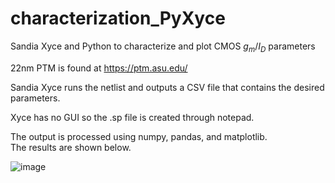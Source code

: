 # characterization_PyXyce
Sandia Xyce and Python to characterize and plot CMOS $g_m/I_D$ parameters
  
22nm PTM is found at https://ptm.asu.edu/  

Sandia Xyce runs the netlist and outputs a CSV file that contains the desired parameters.  

Xyce has no GUI so the .sp file is created through notepad.  
  
The output is processed using numpy, pandas, and matplotlib.  
The results are shown below.  

![image](https://user-images.githubusercontent.com/68108648/189148703-6deaadbb-5206-4062-8346-4a966cd0894b.png)

